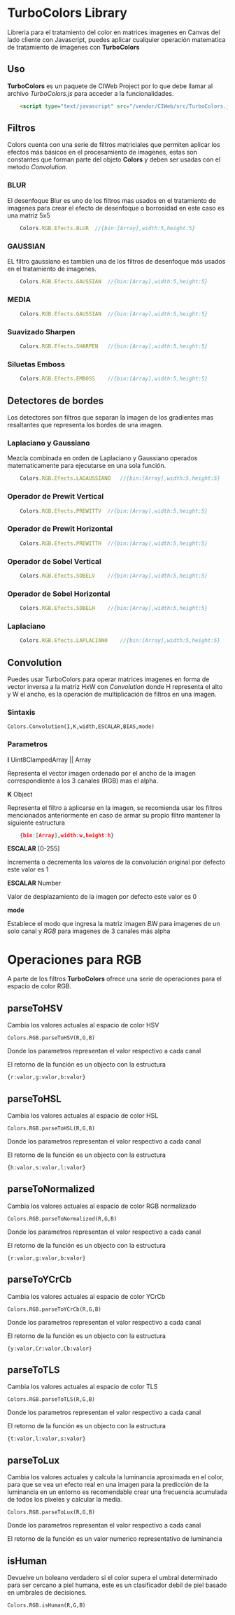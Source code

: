 TurboColors Library
=======================

Libreria para el tratamiento del color en matrices imagenes en Canvas del lado cliente con Javascript, puedes aplicar cualquier operación matematica de tratamiento de imagenes con **TurboColors**

## Uso

**TurboColors** es un paquete de CIWeb Project por lo que debe llamar al archivo *TurboColors.js* para acceder a la funcionalidades.
```html
	<script type="text/javascript" src="/vendor/CIWeb/src/TurboColors.js"></script>
```

## Filtros

Colors cuenta con una serie de filtros matriciales que permiten aplicar los efectos más básicos en el procesamiento de imagenes, estas son constantes que forman parte del objeto **Colors** y deben ser usadas con el metodo *Convolution*.

### BLUR

El desenfoque Blur es uno de los filtros mas usados en el tratamiento de imagenes para crear el efecto de desenfoque o borrosidad en este caso es una matriz 5x5

```Javascript
	Colors.RGB.Efects.BLUR	//{bin:[Array],width:5,height:5}
```

### GAUSSIAN

EL filtro gaussiano es tambien una de los filtros de desenfoque más usados en el tratamiento de imagenes.

```Javascript
	Colors.RGB.Efects.GAUSSIAN	//{bin:[Array],width:5,height:5}
```

### MEDIA

```Javascript
	Colors.RGB.Efects.GAUSSIAN	//{bin:[Array],width:5,height:5}
```

### Suavizado Sharpen

```Javascript
	Colors.RGB.Efects.SHARPEN	//{bin:[Array],width:5,height:5}
```
### Siluetas Emboss

```Javascript
	Colors.RGB.Efects.EMBOSS	//{bin:[Array],width:5,height:5}
```

## Detectores de bordes

Los detectores son filtros que separan la imagen de los gradientes mas resaltantes que representa los bordes de una imagen.

### Laplaciano y Gaussiano
Mezcla combinada en orden de Laplaciano y Gaussiano operados matematicamente para ejecutarse en una sola función.

```Javascript
	Colors.RGB.Efects.LAGAUSSIANO	//{bin:[Array],width:5,height:5}
```
### Operador de Prewit Vertical

```Javascript
	Colors.RGB.Efects.PREWITTV	//{bin:[Array],width:5,height:5}
```
### Operador de Prewit Horizontal

```Javascript
	Colors.RGB.Efects.PREWITTH	//{bin:[Array],width:5,height:5}
```

### Operador de Sobel Vertical

```Javascript
	Colors.RGB.Efects.SOBELV	//{bin:[Array],width:5,height:5}
```
### Operador de Sobel Horizontal

```Javascript
	Colors.RGB.Efects.SOBELH	//{bin:[Array],width:5,height:5}
```
### Laplaciano

```Javascript
	Colors.RGB.Efects.LAPLACIANO	//{bin:[Array],width:5,height:5}
```

## Convolution

Puedes usar TurboColors para operar matrices imagenes en forma de vector inversa a la matriz HxW con *Convolution* donde H representa el alto y W el ancho, es la operación de multiplicación de filtros en una imagen.

### Sintaxis

	Colors.Convolution(I,K,width,ESCALAR,BIAS,mode)

### Parametros

**I** Uint8ClampedArray || Array

Representa el vector imagen ordenado por el ancho de la imagen correspondiente a los 3 canales (RGB) mas el alpha.

**K** Object

Representa el filtro a aplicarse en la imagen, se recomienda usar los filtros mencionados anteriormente en caso de armar su propio filtro mantener la siguiente estructura

```json
	{bin:[Array],width:w,height:h}
```

**ESCALAR** [0-255]

Incrementa o decrementa los valores de la convolución original por defecto este valor es 1

**ESCALAR** Number

Valor de desplazamiento de la imagen por defecto este valor es 0

**mode**

Establece el modo que ingresa la matriz imagen *BIN* para imagenes de un solo canal y *RGB* para imagenes de 3 canales más alpha

# Operaciones para RGB

A parte de los filtros **TurboColors** ofrece una serie de operaciones para el espacio de color RGB.

## parseToHSV

Cambia los valores actuales al espacio de color HSV

	Colors.RGB.parseToHSV(R,G,B)

Donde los parametros representan el valor respectivo a cada canal

El retorno de la función es un objecto con la estructura

	{r:valor,g:valor,b:valor}

## parseToHSL

Cambia los valores actuales al espacio de color HSL

	Colors.RGB.parseToHSL(R,G,B)

Donde los parametros representan el valor respectivo a cada canal

El retorno de la función es un objecto con la estructura

	{h:valor,s:valor,l:valor}

## parseToNormalized

Cambia los valores actuales al espacio de color RGB normalizado

	Colors.RGB.parseToNormalized(R,G,B)

Donde los parametros representan el valor respectivo a cada canal

El retorno de la función es un objecto con la estructura

	{r:valor,g:valor,b:valor}

## parseToYCrCb

Cambia los valores actuales al espacio de color YCrCb

	Colors.RGB.parseToYCrCb(R,G,B)

Donde los parametros representan el valor respectivo a cada canal

El retorno de la función es un objecto con la estructura

	{y:valor,Cr:valor,Cb:valor}

## parseToTLS

Cambia los valores actuales al espacio de color TLS

	Colors.RGB.parseToTLS(R,G,B)

Donde los parametros representan el valor respectivo a cada canal

El retorno de la función es un objecto con la estructura

	{t:valor,l:valor,s:valor}

## parseToLux

Cambia los valores actuales y calcula la luminancia aproximada en el color, para que se vea un efecto real en una imagen para la predicción de la luminancia en un entorno es recomendable crear una frecuencia acumulada de todos los pixeles y calcular la media.

	Colors.RGB.parseToLux(R,G,B)

Donde los parametros representan el valor respectivo a cada canal

El retorno de la función es un valor numerico representativo de luminancia

## isHuman

Devuelve un boleano verdadero si el color supera el umbral determinado para ser cercano a piel humana, este es un clasificador debil de piel basado en umbrales de decisiones.

	Colors.RGB.isHuman(R,G,B)
